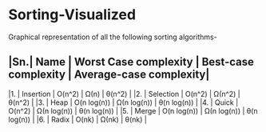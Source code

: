 # Sorting-Visualized
Graphical representation of all the following sorting algorithms-

|Sn.|   Name        |      Worst Case complexity  |     Best-case complexity  |    Average-case complexity|
----------------------------------------------------------------------------------------------------------
|1. |   Insertion   |    	       O(n^2)           |           Ω(n)            |         θ(n^2)          	|
|2. |   Selection   |            O(n^2)           |           Ω(n^2)          |         θ(n^2)            |
|3. |   Heap        |            O(n log(n))      |           Ω(n log(n))     |         θ(n log(n))       |
|4. |   Quick       |            O(n^2)           |           Ω(n log(n))     |         θ(n log(n))       |
|5. |   Merge       |            O(n log(n))      |           Ω(n log(n))     |         θ(n log(n))       |
|6. |   Radix       |            O(nk)            |           Ω(nk)           |         θ(nk)             |
